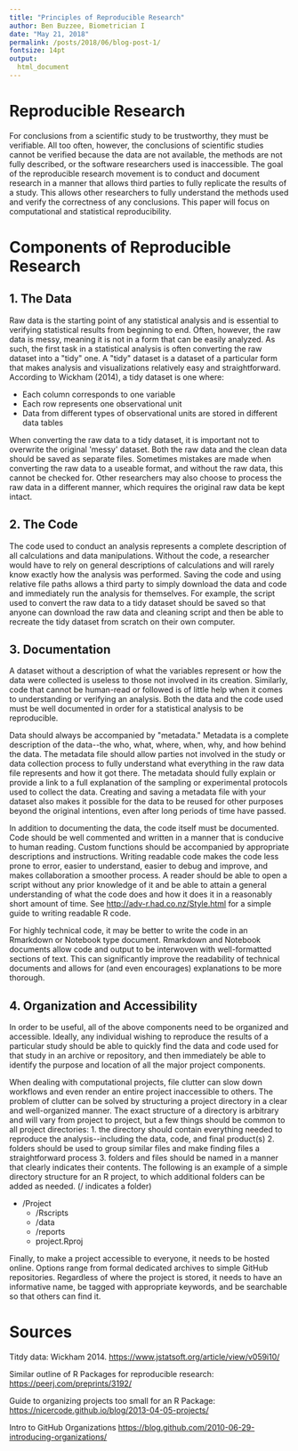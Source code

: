 ```yaml
---
title: "Principles of Reproducible Research"
author: Ben Buzzee, Biometrician I
date: "May 21, 2018"
permalink: /posts/2018/06/blog-post-1/
fontsize: 14pt
output: 
  html_document
---
```



# Reproducible Research

For conclusions from a scientific study to be trustworthy, they must be verifiable. All too often, however, the conclusions of scientific studies cannot be verified because the data are not available, the methods are not fully described, or the software researchers used is inaccessible. The goal of the reproducible research movement is to conduct and document research in a manner that allows third parties to fully replicate the results of a study. This allows other researchers to fully understand the methods used and verify the correctness of any conclusions. This paper will focus on computational and statistical reproducibility.


# Components of Reproducible Research


## 1. The Data

Raw data is the starting point of any statistical analysis and is essential to verifying statistical results from beginning to end. Often, however, the raw data is messy, meaning it is not in a form that can be easily analyzed. As such, the first task in a statistical analysis is often converting the raw dataset into a "tidy" one. A "tidy" dataset is a dataset of a particular form that makes analysis and visualizations relatively easy and straightforward. According to Wickham (2014), a tidy dataset is one where:

* Each column corresponds to one variable
* Each row represents one observational unit
* Data from different types of observational units are stored in different data tables

When converting the raw data to a tidy dataset, it is important not to overwrite the original 'messy' dataset. Both the raw data and the clean data should be saved as separate files. Sometimes mistakes are made when converting the raw data to a useable format, and without the raw data, this cannot be checked for. Other researchers may also choose to process the raw data in a different manner, which requires the original raw data be kept intact.

## 2. The Code

The code used to conduct an analysis represents a complete description of all calculations and data manipulations. Without the code, a researcher would have to rely on general descriptions of calculations and will rarely know exactly how the analysis was performed. Saving the code and using relative file paths allows a third party to simply download the data and code and immediately run the analysis for themselves. For example, the script used to convert the raw data to a tidy dataset should be saved so that anyone can download the raw data and cleaning script and then be able to recreate the tidy dataset from scratch on their own computer.

## 3. Documentation

A dataset without a description of what the variables represent or how the data were collected is useless to those not involved in its creation. Similarly, code that cannot be human-read or followed is of little help when it comes to understanding or verifying an analysis. Both the data and the code used must be well documented in order for a statistical analysis to be reproducible.

Data should always be accompanied by "metadata." Metadata is a complete description of the data--the who, what, where, when, why, and how behind the data. The metadata file should allow parties not involved in the study or data collection process to fully understand what everything in the raw data file represents and how it got there. The metadata should fully explain or provide a link to a full explanation of the sampling or experimental protocols used to collect the data. Creating and saving a metadata file with your dataset also makes it possible for the data to be reused for other purposes beyond the original intentions, even after long periods of time have passed.

In addition to documenting the data, the code itself must be documented. Code should be well commented and written in a manner that is conducive to human reading. Custom functions should be accompanied by appropriate descriptions and instructions. Writing readable code makes the code less prone to error, easier to understand, easier to debug and improve, and makes collaboration a smoother process. A reader should be able to open a script without any prior knowledge of it and be able to attain a general understanding of what the code does and how it does it in a reasonably short amount of time. See http://adv-r.had.co.nz/Style.html for a simple guide to writing readable R code.


For highly technical code, it may be better to write the code in an Rmarkdown or Notebook type document. Rmarkdown and Notebook documents allow code and output to be interwoven with well-formatted sections of text. This can significantly improve the readability of technical documents and allows for (and even encourages) explanations to be more thorough.

## 4. Organization and Accessibility

In order to be useful, all of the above components need to be organized and accessible. Ideally, any individual wishing to reproduce the results of a particular study should be able to quickly find the data and code used for that study in an archive or repository, and then immediately be able to identify the purpose and location of all the major project components.

When dealing with computational projects, file clutter can slow down workflows and even render an entire project inaccessible to others. The problem of clutter can be solved by structuring a project directory in a clear and well-organized manner. The exact structure of a directory is arbitrary and will vary from project to project, but a few things should be common to all project directories: 1. the directory should contain everything needed to reproduce the analysis--including the data, code, and final product(s) 2. folders should be used to group similar files and make finding files a straightforward process 3. folders and files should be named in a manner that clearly indicates their contents. The following is an example of a simple directory structure for an R project, to which additional folders can be added as needed. (/ indicates a folder) 

 * /Project
    * /Rscripts
    * /data
    * /reports
    * project.Rproj


Finally, to make a project accessible to everyone, it needs to be hosted online. Options range from formal dedicated archives to simple GitHub repositories. Regardless of where the project is stored, it needs to have an informative name, be tagged with appropriate keywords, and be searchable so that others can find it.





# Sources

Titdy data: Wickham 2014. https://www.jstatsoft.org/article/view/v059i10/

Similar outline of R Packages for reproducible research: https://peerj.com/preprints/3192/

Guide to organizing projects too small for an R Package: https://nicercode.github.io/blog/2013-04-05-projects/

Intro to GitHub Organizations  https://blog.github.com/2010-06-29-introducing-organizations/
